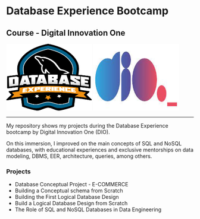 # Database Experience Bootcamp

## Course - Digital Innovation One 

<img src="https://github.com/raquelcolares/Database_Experience-DIO/blob/main/bootcamp%20image.webp" width="230" height="180">         <img src="https://github.com/raquelcolares/Database_Experience-DIO/blob/main/dio%20logo.jpg" width="230" height="180" >

-------

My repository shows my projects during the Database Experience bootcamp by Digital Innovation One (DIO). 

On this immersion, I improved on the main concepts of SQL and NoSQL databases, with educational experiences and exclusive mentorships on data modeling, DBMS, EER, architecture, queries, among others.


### Projects

* Database Conceptual Project - E-COMMERCE
* Building a Conceptual schema from Scratch
* Building the First Logical Database Design
* Build a Logical Database Design from Scratch
* The Role of SQL and NoSQL Databases in Data Engineering
